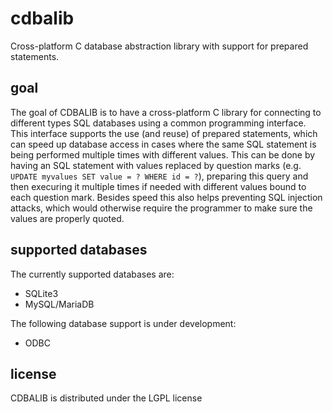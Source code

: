# cdbalib
Cross-platform C database abstraction library with support for prepared statements.

## goal
The goal of CDBALIB is to have a cross-platform C library for connecting to different types SQL databases using a common programming interface.
This interface supports the use (and reuse) of prepared statements, which can speed up database access in cases where the same SQL statement is being performed multiple times with different values.
This can be done by having an SQL statement with values replaced by question marks (e.g. `UPDATE myvalues SET value = ? WHERE id = ?`), preparing this query and then execuring it multiple times if needed with different values bound to each question mark.
Besides speed this also helps preventing SQL injection attacks, which would otherwise require the programmer to make sure the values are properly quoted.

## supported databases
The currently supported databases are:
- SQLite3
- MySQL/MariaDB

The following database support is under development:
- ODBC

## license
CDBALIB is distributed under the LGPL license
